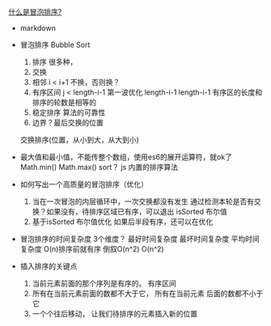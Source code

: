 [什么是冒泡排序?](https://juejin.cn/post/6844903688415215624)

- markdown
- 冒泡排序 Bubble Sort
    1. 排序
        很多种，
    2. 交换
    3. 相邻     i < i+1 不换，否则换？
    4. 有序区间  j < length-i-1     第一波优化  length-i-1 
        length-i-1  有序区的长度和排序的轮数是相等的
    5. 稳定排序 算法的可靠性
    6. 边界？最后交换的位置


    交换排序(位置，从小到大，从大到小)
- 最大值和最小值，不能传整个数组，使用es6的展开运算符，就ok了
    Math.min()
    Math.max()
    sort？ js 内置的排序算法

- 如何写出一个高质量的冒泡排序（优化）
    1. 当在一次冒泡的内层循环中，一次交换都没有发生 
        通过检测本轮是否有交换？如果没有，待排序区域已有序，可以退出 isSorted 布尔值
    2. 基于isSorted 布尔值优化
        如果后半段有序，还可以在优化

- 冒泡排序的时间复杂度
    3个维度？
    最好时间复杂度  最坏时间复杂度  平均时间复杂度
    O(n)排序前就有序    倒叙O(n^2)      O(n^2)

- 插入排序的关键点
    1. 当前元素前面的那个序列是有序的。 有序区间 
    2. 所有在当前元素前面的数都不大于它， 所有在当前元素
    后面的数都不小于它
    3. 一个个往后移动， 让我们待排序的元素插入新的位置